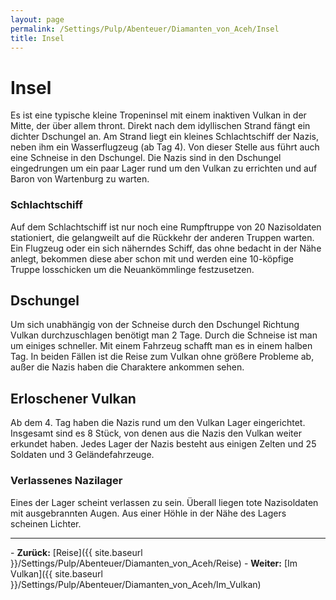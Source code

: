 ```yaml
---
layout: page
permalink: /Settings/Pulp/Abenteuer/Diamanten_von_Aceh/Insel
title: Insel
---
```


# Insel

Es ist eine typische kleine Tropeninsel mit einem inaktiven Vulkan in der Mitte, der über allem thront. Direkt nach dem idyllischen Strand fängt ein dichter Dschungel an. Am Strand liegt ein kleines Schlachtschiff der Nazis, neben ihm ein Wasserflugzeug (ab Tag 4). Von dieser Stelle aus führt auch eine Schneise in den Dschungel. Die Nazis sind in den Dschungel eingedrungen um ein paar Lager rund um den Vulkan zu errichten und auf Baron von Wartenburg zu warten.

### Schlachtschiff

Auf dem Schlachtschiff ist nur noch eine Rumpftruppe von 20 Nazisoldaten stationiert, die gelangweilt auf die Rückkehr der anderen Truppen warten. Ein Flugzeug oder ein sich näherndes Schiff, das ohne bedacht in der Nähe anlegt, bekommen diese aber schon mit und werden eine 10-köpfige Truppe losschicken um die Neuankömmlinge festzusetzen.

## Dschungel

Um sich unabhängig von der Schneise durch den Dschungel Richtung Vulkan durchzuschlagen benötigt man 2 Tage. Durch die Schneise ist man um einiges schneller. Mit einem Fahrzeug schafft man es in einem halben Tag. In beiden Fällen ist die Reise zum Vulkan ohne größere Probleme ab, außer die Nazis haben die Charaktere ankommen sehen.

## Erloschener Vulkan

Ab dem 4. Tag haben die Nazis rund um den Vulkan Lager eingerichtet. Insgesamt sind es 8 Stück, von denen aus die Nazis den Vulkan weiter erkundet haben. Jedes Lager der Nazis besteht aus einigen Zelten und 25 Soldaten und 3 Geländefahrzeuge.

### Verlassenes Nazilager

Eines der Lager scheint verlassen zu sein. Überall liegen tote Nazisoldaten mit ausgebrannten Augen. Aus einer Höhle in der Nähe des Lagers scheinen Lichter.


<hr/>
- <strong>Zurück:</strong> [Reise]({{ site.baseurl }}/Settings/Pulp/Abenteuer/Diamanten_von_Aceh/Reise)
- <strong>Weiter:</strong> [Im Vulkan]({{ site.baseurl }}/Settings/Pulp/Abenteuer/Diamanten_von_Aceh/Im_Vulkan)
